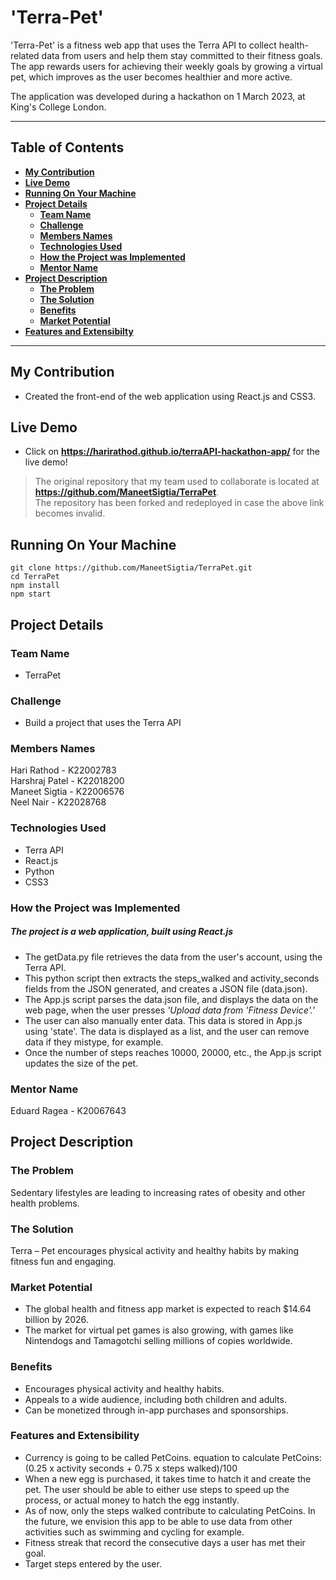 # 'Terra-Pet'
'Terra-Pet' is a fitness web app that uses the Terra API to collect health-related data from users and help them stay committed to their fitness goals. The app rewards users for achieving their weekly goals by growing a virtual pet, which improves as the user becomes healthier and more active.

The application was developed during a hackathon on 1 March 2023, at King's College London.
___

## Table of Contents
* **[My Contribution](#my-contribution)**
* **[Live Demo](#live-demo)**
* **[Running On Your Machine](#running-on-your-machine)**
* **[Project Details](#project-details)**
  * **[Team Name](#team-name)**
  * **[Challenge](#challenge)**
  * **[Members Names](#members-names)**
  * **[Technologies Used](#technologies-used)**
  * **[How the Project was Implemented](#how-the-project-was-implemented)**
  * **[Mentor Name](#mentor-name)**
* **[Project Description](#project-description)**
  * **[The Problem](#the-problem)**
  * **[The Solution](#the-solution)**
  * **[Benefits](#benefits)**
  * **[Market Potential](#market-potential)**
* **[Features and Extensibilty](#features-and-extensibility)**

___

## My Contribution
- Created the front-end of the web application using React.js and CSS3. 

## Live Demo

* Click on **https://harirathod.github.io/terraAPI-hackathon-app/** for the live demo!

> The original repository that my team used to collaborate is located at **https://github.com/ManeetSigtia/TerraPet**.  
The repository has been forked and redeployed in case the above link becomes invalid.

## Running On Your Machine
```shell
git clone https://github.com/ManeetSigtia/TerraPet.git
cd TerraPet
npm install
npm start
```

## Project Details
### Team Name
* TerraPet

### Challenge
* Build a project that uses the Terra API

### Members Names
Hari Rathod - K22002783  
Harshraj Patel - K22018200  
Maneet Sigtia - K22006576  
Neel Nair - K22028768

### Technologies Used
* Terra API
* React.js
* Python
* CSS3

### How the Project was Implemented
##### The project is a web application, built using React.js
* The getData.py file retrieves the data from the user's account, using the Terra API. 
* This python script then extracts the steps_walked and activity_seconds fields from the JSON generated, and creates a JSON file (data.json). 
* The App.js script parses the data.json file, and displays the data on the web page, when the user presses _'Upload data from 'Fitness Device'.'_
* The user can also manually enter data. This data is stored in App.js using 'state'. The data is displayed as a list, and the user can remove data if they mistype, for example.
* Once the number of steps reaches 10000, 20000, etc., the App.js script updates the size of the pet.

### Mentor Name
Eduard Ragea - K20067643
  
## Project Description
### The Problem
Sedentary lifestyles are leading to increasing rates of obesity and other health problems.

### The Solution
Terra – Pet encourages physical activity and healthy habits by making fitness fun and engaging.

### Market Potential
- The global health and fitness app market is expected to reach $14.64 billion by 2026.
- The market for virtual pet games is also growing, with games like Nintendogs and Tamagotchi selling millions of copies worldwide.

### Benefits
- Encourages physical activity and healthy habits.
- Appeals to a wide audience, including both children and adults.
- Can be monetized through in-app purchases and sponsorships.

### Features and Extensibility
- Currency is going to be called PetCoins. equation to calculate PetCoins: (0.25 x activity seconds + 0.75 x steps walked)/100
- When a new egg is purchased, it takes time to hatch it and create the pet. The user should be able to either use steps to speed up the process, or actual money to hatch the egg instantly.
- As of now, only the steps walked contribute to calculating PetCoins. In the future, we envision this app to be able to use data from other activities such as swimming and cycling for example.
- Fitness streak that record the consecutive days a user has met their goal. 
- Target steps entered by the user.
